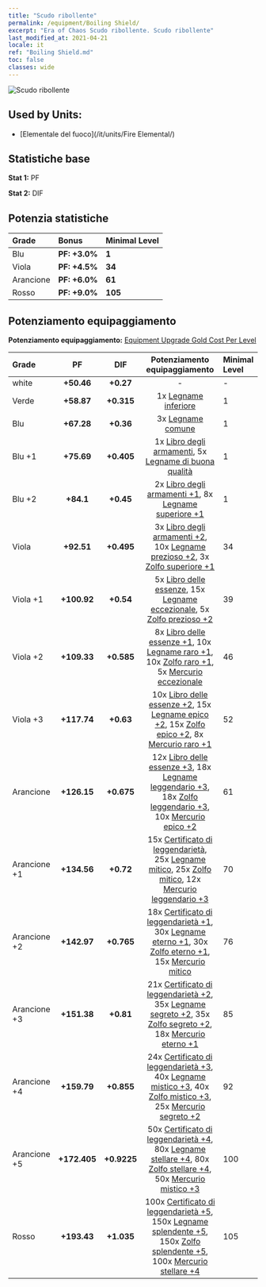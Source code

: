 ```yaml
---
title: "Scudo ribollente"
permalink: /equipment/Boiling Shield/
excerpt: "Era of Chaos Scudo ribollente. Scudo ribollente"
last_modified_at: 2021-04-21
locale: it
ref: "Boiling Shield.md"
toc: false
classes: wide
---
```


  ![Scudo ribollente](/images/e/e_9042.png)

## Used by Units:

* [Elementale del fuoco](/it/units/Fire Elemental/) 


## Statistiche base
 **Stat 1:** PF

 **Stat 2:** DIF

## Potenzia statistiche

  |     Grade    |   Bonus | Minimal Level | 
  |:-------------|:--------|:--------------| 
  | Blu | **PF: +3.0%** | **1** | 
  | Viola | **PF: +4.5%** | **34** | 
  | Arancione | **PF: +6.0%** | **61** | 
  | Rosso | **PF: +9.0%** | **105** | 


## Potenziamento equipaggiamento
 **Potenziamento equipaggiamento:** [Equipment Upgrade Gold Cost Per Level](/equipment/EquipmentUpgradeCostPerLevel/) 

  |          Grade      | PF | DIF | Potenziamento equipaggiamento | Minimal Level |
  |:--------------------|:---------:|:---------:|:----------------:|:--------------|
  | white | **+50.46** | **+0.27** | - | - |
  | Verde | **+58.87** | **+0.315** | 1x [Legname inferiore](/it/Items/mat_1/) | 1 |
  | Blu | **+67.28** | **+0.36** | 3x [Legname comune](/it/Items/mat_7/) | 1 |
  | Blu +1 | **+75.69** | **+0.405** | 1x [Libro degli armamenti](/it/Items/mat_18/), 5x [Legname di buona qualità](/it/Items/mat_13/) | 1 |
  | Blu +2 | **+84.1** | **+0.45** | 2x [Libro degli armamenti +1](/it/Items/mat_25/), 8x [Legname superiore +1](/it/Items/mat_20/) | 1 |
  | Viola | **+92.51** | **+0.495** | 3x [Libro degli armamenti +2](/it/Items/mat_32/), 10x [Legname prezioso +2](/it/Items/mat_27/), 3x [Zolfo superiore +1](/it/Items/mat_22/) | 34 |
  | Viola +1 | **+100.92** | **+0.54** | 5x [Libro delle essenze](/it/Items/mat_39/), 15x [Legname eccezionale](/it/Items/mat_34/), 5x [Zolfo prezioso +2](/it/Items/mat_29/) | 39 |
  | Viola +2 | **+109.33** | **+0.585** | 8x [Libro delle essenze +1](/it/Items/mat_46/), 10x [Legname raro +1](/it/Items/mat_41/), 10x [Zolfo raro +1](/it/Items/mat_43/), 5x [Mercurio eccezionale](/it/Items/mat_35/) | 46 |
  | Viola +3 | **+117.74** | **+0.63** | 10x [Libro delle essenze +2](/it/Items/mat_53/), 15x [Legname epico +2](/it/Items/mat_48/), 15x [Zolfo epico +2](/it/Items/mat_50/), 8x [Mercurio raro +1](/it/Items/mat_42/) | 52 |
  | Arancione | **+126.15** | **+0.675** | 12x [Libro delle essenze +3](/it/Items/mat_60/), 18x [Legname leggendario +3](/it/Items/mat_55/), 18x [Zolfo leggendario +3](/it/Items/mat_57/), 10x [Mercurio epico +2](/it/Items/mat_49/) | 61 |
  | Arancione +1 | **+134.56** | **+0.72** | 15x [Certificato di leggendarietà](/it/Items/mat_67/), 25x [Legname mitico](/it/Items/mat_62/), 25x [Zolfo mitico](/it/Items/mat_64/), 12x [Mercurio leggendario +3](/it/Items/mat_56/) | 70 |
  | Arancione +2 | **+142.97** | **+0.765** | 18x [Certificato di leggendarietà +1](/it/Items/mat_74/), 30x [Legname eterno +1](/it/Items/mat_69/), 30x [Zolfo eterno +1](/it/Items/mat_71/), 15x [Mercurio mitico](/it/Items/mat_63/) | 76 |
  | Arancione +3 | **+151.38** | **+0.81** | 21x [Certificato di leggendarietà +2](/it/Items/mat_81/), 35x [Legname segreto +2](/it/Items/mat_76/), 35x [Zolfo segreto +2](/it/Items/mat_78/), 18x [Mercurio eterno +1](/it/Items/mat_70/) | 85 |
  | Arancione +4 | **+159.79** | **+0.855** | 24x [Certificato di leggendarietà +3](/it/Items/mat_88/), 40x [Legname mistico +3](/it/Items/mat_83/), 40x [Zolfo mistico +3](/it/Items/mat_85/), 25x [Mercurio segreto +2](/it/Items/mat_77/) | 92 |
  | Arancione +5 | **+172.405** | **+0.9225** | 50x [Certificato di leggendarietà +4](/it/Items/mat_95/), 80x [Legname stellare +4](/it/Items/mat_90/), 80x [Zolfo stellare +4](/it/Items/mat_92/), 50x [Mercurio mistico +3](/it/Items/mat_84/) | 100 |
  | Rosso | **+193.43** | **+1.035** | 100x [Certificato di leggendarietà +5](/it/Items/mat_102/), 150x [Legname splendente +5](/it/Items/mat_97/), 150x [Zolfo splendente +5](/it/Items/mat_99/), 100x [Mercurio stellare +4](/it/Items/mat_91/) | 105 |


